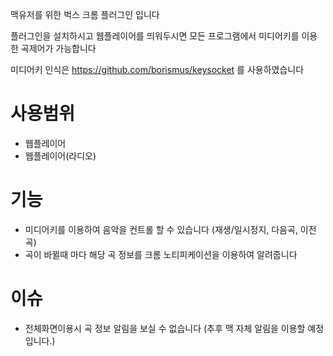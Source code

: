 맥유저를 위한 벅스 크롬 플러그인 입니다

플러그인을 설치하시고 웹플레이어를 띄워두시면 모든 프로그램에서 미디어키를 이용한 곡제어가 가능합니다

미디어키 인식은 https://github.com/borismus/keysocket 를 사용하였습니다

# 사용범위

   * 웹플레이어
   * 웹플레이어(라디오)
   
# 기능

   * 미디어키를 이용하여 음악을 컨트롤 할 수 있습니다 (재생/일시정지, 다음곡, 이전곡)
   * 곡이 바뀔때 마다 해당 곡 정보를 크롬 노티피케이션을 이용하여 알려줍니다

# 이슈

   * 전체화면이용시 곡 정보 알림을 보실 수 없습니다 (추후 맥 자체 알림을 이용할 예정입니다.)